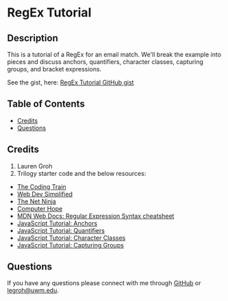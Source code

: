 # RegEx Tutorial

## Description 

This is a tutorial of a RegEx for an email match. We'll break the example into pieces and discuss anchors, quantifiers, character classes, capturing groups, and bracket expressions.

See the gist, here: [RegEx Tutorial GitHub gist](https://gist.github.com/GrohTech/87bb754a791746217658de822f36ad00)
  
## Table of Contents 
* [Credits](#credits)
* [Questions](#questions)

## Credits

1. Lauren Groh 
2. Trilogy starter code and the below resources:
 * [The Coding Train](https://youtu.be/7DG3kCDx53c)
 * [Web Dev Simplified](https://youtu.be/rhzKDrUiJVk)
 * [The Net Ninja](https://youtu.be/QxjAOSUQjP0)
 * [Computer Hope](https://www.computerhope.com/unix/regex-quickref.htm)
 * [MDN Web Docs: Regular Expression Syntax cheatsheet](https://developer.mozilla.org/en-US/docs/Web/JavaScript/Guide/Regular_Expressions/Cheatsheet)
 * [JavaScript Tutorial: Anchors](https://www.javascripttutorial.net/regular-expression-anchors/)
 * [JavaScript Tutorial: Quantifiers](https://javascript.info/regexp-quantifiers)
 * [JavaScript Tutorial: Character Classes](https://javascript.info/regexp-character-classes)
 * [JavaScript Tutorial: Capturing Groups](https://javascript.info/regexp-groups)

## Questions

If you have any questions please connect with me through [GitHub](https://github.com/GrohTech) or [legroh@uwm.edu](mailto:legroh@uwm.edu).